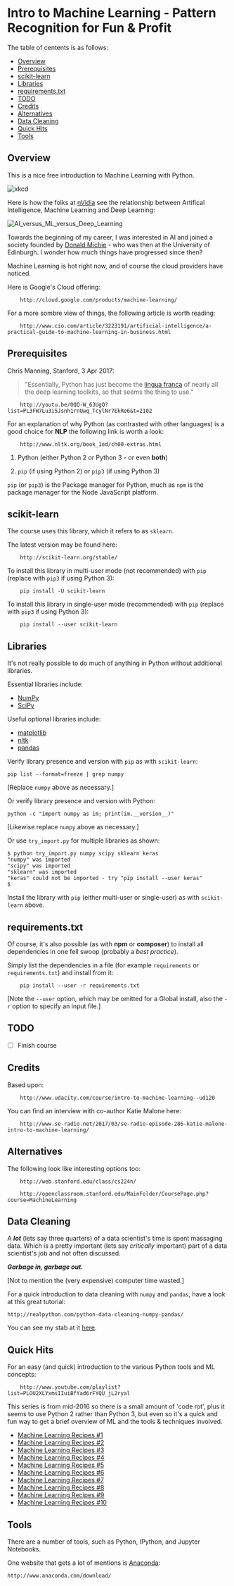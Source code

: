 # Intro to Machine Learning - Pattern Recognition for Fun & Profit

The table of centents is as follows:

* [Overview](#Overview)
* [Prerequisites](#prerequisites)
* [scikit-learn](#scikit-learn)
* [Libraries](#libraries)
* [requirements.txt](#requirementstxt)
* [TODO](#todo)
* [Credits](#credits)
* [Alternatives](#alternatives)
* [Data Cleaning](#data-cleaning)
* [Quick Hits](#quick-hits)
* [Tools](#tools)

## Overview

This is a nice free introduction to Machine Learning with Python.

![xkcd](http://imgs.xkcd.com/comics/machine_learning.png)

Here is how the folks at
[nVidia](http://blogs.nvidia.com/blog/2016/07/29/whats-difference-artificial-intelligence-machine-learning-deep-learning-ai/)
see the relationship between Artifical Intelligence, Machine Learning and Deep Learning:

![AI_versus_ML_versus_Deep_Learning](/images/Deep_Learning_Icons_R5_PNG.jpg.png)

Towards the beginning of my career, I was interested in AI and joined a society founded
by [Donald Michie](http://www.theguardian.com/science/2007/jul/10/uk.obituaries1) - who
was then at the University of Edinburgh. I wonder how much things have progressed since
then?

Machine Learning is hot right now, and of course the cloud providers have noticed.

Here is Google's Cloud offering:

        http://cloud.google.com/products/machine-learning/

For a more sombre view of things, the following article is worth reading:

        http://www.cio.com/article/3223191/artificial-intelligence/a-practical-guide-to-machine-learning-in-business.html

## Prerequisites

Chris Manning, Stanford, 3 Apr 2017:

> "Essentially, Python has just become the [lingua franca](http://en.wikipedia.org/wiki/Lingua_franca) of nearly all the
> deep learning toolkits, so that seems the thing to use."

        http://youtu.be/OQQ-W_63UgQ?list=PL3FW7Lu3i5Jsnh1rnUwq_TcylNr7EkRe6&t=2102

For an explanation of why Python (as contrasted with other languages) is a good choice for __NLP__
the following link is worth a look:

        http://www.nltk.org/book_1ed/ch00-extras.html

1. Python (either Python 2 or Python 3 - or even __both__)

2. `pip` (if using Python 2) or `pip3` (if using Python 3)

`pip` (or `pip3`) is the Package manager for Python, much as `npm` is the package manager
for the Node JavaScript platform.

## scikit-learn

The course uses this library, which it refers to as `sklearn`.

The latest version may be found here:

        http://scikit-learn.org/stable/

To install this library in multi-user mode (not recommended) with `pip` (replace with `pip3` if using Python 3):

        pip install -U scikit-learn

To install this library in single-user mode (recommended) with `pip` (replace with `pip3` if using Python 3):

        pip install --user scikit-learn

## Libraries

It's not really possible to do much of anything in Python without additional libraries.

Essential libraries include:

* [NumPy](http://www.numpy.org/)
* [SciPy](http://www.scipy.org/index.html)

Useful optional libraries include:

* [matplotlib](http://matplotlib.org/)
* [nltk](http://www.nltk.org/)
* [pandas](http://pandas.pydata.org/)

Verify library presence and version with `pip` as with `scikit-learn`:

    pip list --format=freeze | grep numpy

[Replace `numpy` above as necessary.]

Or verify library presence and version with Python:

    python -c "import numpy as im; print(im.__version__)"

[Likewise replace `numpy` above as necessary.]

Or use `try_import.py` for multiple libraries as shown:

    $ python try_import.py numpy scipy sklearn keras
    "numpy" was imported
    "scipy" was imported
    "sklearn" was imported
    "keras" could not be imported - try "pip install --user keras"
    $

Install the library with `pip` (either multi-user or single-user) as with `scikit-learn` above.

## requirements.txt

Of course, it's also possible (as with __npm__ or __composer__) to install all dependencies in one fell swoop (probably a _best practice_).

Simply list the dependencies in a file (for example `requirements` or `requirements.txt`) and install from it:

        pip install --user -r requirements.txt

[Note the `--user` option, which may be omitted for a Global install, also the `-r` option to specify an input file.]

## TODO

- [ ] Finish course

## Credits

Based upon:

        http://www.udacity.com/course/intro-to-machine-learning--ud120

You can find an interview with co-author Katie Malone here:

        http://www.se-radio.net/2017/03/se-radio-episode-286-katie-malone-intro-to-machine-learning/

## Alternatives

The following look like interesting options too:

        http://web.stanford.edu/class/cs224n/

        http://openclassroom.stanford.edu/MainFolder/CoursePage.php?course=MachineLearning

## Data Cleaning

A ___lot___ (lets say three quarters) of a data scientist's time is spent massaging data.
Which is a pretty important (lets say _critically_ important) part of a data scientist's
job and not often discussed.

___Garbage in, garbage out.___

[Not to mention the (very expensive) computer time wasted.]

For a quick introduction to data cleaning with `numpy` and `pandas`, have a look at this
great tutorial:

    http://realpython.com/python-data-cleaning-numpy-pandas/

You can see my stab at it [here](http://github.com/mramshaw/Data-Cleaning).

## Quick Hits

For an easy (and quick) introduction to the various Python tools and ML concepts:

        http://www.youtube.com/playlist?list=PLOU2XLYxmsIIuiBfYad6rFYQU_jL2ryal

This series is from mid-2016 so there is a small amount of 'code rot', plus it seems to use
Python 2 rather than Python 3, but even so it's a quick and fun way to get a brief overview
of ML and the tools & techniques involved.

* [Machine Learning Recipes #1](./Hello_World/)
* [Machine Learning Recipes #2](./Iris/)
* [Machine Learning Recipes #3](./Features/)
* [Machine Learning Recipes #4](./Pipeline/)
* [Machine Learning Recipes #5](./Custom_Classifier/)
* [Machine Learning Recipes #6](./Image_Classifier/)
* [Machine Learning Recipes #7](./Handwriting_Classifier/)
* [Machine Learning Recipes #8](./Decision_Tree/)
* [Machine Learning Recipes #9](./Feature_Engineering/)
* [Machine Learning Recipes #10](./WEKA/)

## Tools

There are a number of tools, such as Python, IPython, and Jupyter Notebooks.

One website that gets a lot of mentions is [Anaconda](http://www.anaconda.com/):

    http://www.anaconda.com/download/
